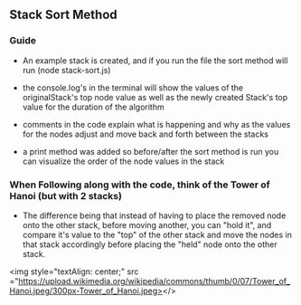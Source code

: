 ## Stack Sort Method


### Guide
- An example stack is created, and if you run the file the sort method will run (node stack-sort.js)

- the console.log's in the terminal will show the values of the originalStack's top node value as well as the newly created Stack's top value for the duration of the algorithm

- comments in the code explain what is happening and why as the values for the nodes adjust and move back and forth between the stacks

- a print method was added so before/after the sort method is run you can visualize the order of the node values in the stack

### When Following along with the code, think of the Tower of Hanoi (but with 2 stacks)
- The difference being that instead of having to place the removed node onto the other stack, before moving another, you can "hold it", and compare it's value to the "top" of the other stack and move the nodes in that stack accordingly before placing the "held" node onto the other stack.

<img style="textAlign: center;" src ="https://upload.wikimedia.org/wikipedia/commons/thumb/0/07/Tower_of_Hanoi.jpeg/300px-Tower_of_Hanoi.jpeg></>